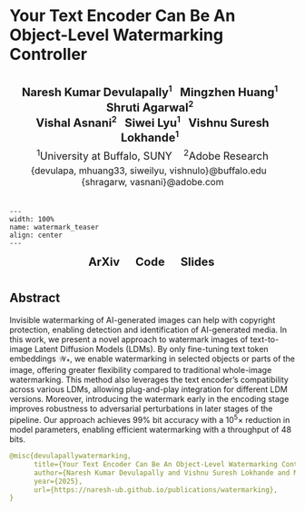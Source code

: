 # Your Text Encoder Can Be An Object-Level Watermarking Controller

<head>
  <style>
    .author-container {
      text-align: center;
      /* font-family: "Times New Roman", Times, serif; */
      /* background: white; */
      padding: 15px;
      width: fit-content;
      margin: 20px auto;
      /* border: 2px solid black; */
      /* border-radius: 8px; */
      /* box-shadow: 4px 4px 10px rgba(0, 0, 0, 0.2); */
    }
    .author-names {
      font-size: 20px;
      font-weight: bold;
    }
    .author-names sup {
      font-size: 14px;
    }
    .affiliations {
      font-size: 18px;
      margin-top: 5px;
    }
    .emails {
      font-size: 16px;
      margin-top: 5px;
    }
  </style>
</head>

<div class="author-container">
<!-- Author Names -->
<div class="author-names">
    Naresh Kumar Devulapally<sup>1</sup> &nbsp;
    Mingzhen Huang<sup>1</sup> &nbsp;
    Shruti Agarwal<sup>2</sup> &nbsp;
    <br>
    Vishal Asnani<sup>2</sup> &nbsp;
    Siwei Lyu<sup>1</sup> &nbsp;
    Vishnu Suresh Lokhande<sup>1</sup> &nbsp;
</div>

<!-- Affiliations -->
<div class="affiliations">
    <sup>1</sup>University at Buffalo, SUNY &nbsp;&nbsp;
    <sup>2</sup>Adobe Research
</div>

<!-- Emails -->
<div class="emails">
    {devulapa, mhuang33, siweilyu, vishnulo}@buffalo.edu &nbsp;&nbsp;
    {shragarw, vasnani}@adobe.com
</div>
</div>

```{figure} figures/watermarking_fig1.png
---
width: 100%
name: watermark_teaser
align: center
---
```

<head>
  <link rel="stylesheet" href="https://cdnjs.cloudflare.com/ajax/libs/font-awesome/6.4.2/css/all.min.css">
  <style>
    .content {
      text-align: center;
    }
    .social-icons {
      text-align: center;
      margin-top: -10px;
    }
    .social-icons a {
      text-decoration: none;
      font-size: 20px;
      font-weight: bold;
      margin: 10px;
      color: inherit;
      display: inline-block;
    }
    .social-icons i {
      margin-right: 6px;
    }
  </style>
</head>

<div class="social-icons">
    <a href="#" class="button">ArXiv</a>&nbsp;
    <a href="#" class="button">Code</a>&nbsp;
    <a href="#" class="button">Slides</a>&nbsp;
</div>

## Abstract

Invisible watermarking of AI-generated images can help with copyright protection, enabling detection and identification of AI-generated media. In this work, we present a novel approach to watermark images of text-to-image Latent Diffusion Models (LDMs). By only fine-tuning text token embeddings $\mathcal{W}_*$, we enable watermarking in selected objects or parts of the image, offering greater flexibility compared to traditional whole-image watermarking. This method also leverages the text encoder’s compatibility across various LDMs, allowing plug-and-play integration for different LDM versions. Moreover, introducing the watermark early in the encoding stage improves robustness to adversarial perturbations in later stages of the pipeline. Our approach achieves $99\%$ bit accuracy with a $10^5 \times$ reduction in model parameters, enabling efficient watermarking with a throughput of $48$ bits.

```yaml
@misc{devulapallywatermarking,
      title={Your Text Encoder Can Be An Object-Level Watermarking Controller}, 
      author={Naresh Kumar Devulapally and Vishnu Suresh Lokhande and Mingzhen Huang and Shruti Agarwal and Vishal Asnani and Siwei Lyu},
      year={2025},
      url={https://naresh-ub.github.io/publications/watermarking}, 
}
```